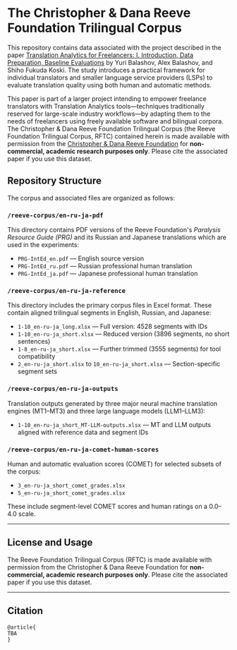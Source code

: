 # The Christopher & Dana Reeve Foundation Trilingual Corpus
This repository contains data associated with the project described in the paper [Translation Analytics for Freelancers: I. Introduction, Data Preparation, Baseline Evaluations](https://arxiv.org) by Yuri Balashov, Alex Balashov, and Shiho Fukuda Koski. The study introduces a practical framework for individual translators and smaller language service providers (LSPs) to evaluate translation quality using both human and automatic methods.

This paper is part of a larger project intending to empower freelance translators with Translation Analytics tools—techniques traditionally reserved for large-scale industry workflows—by adapting them to the needs of freelancers using freely available software and bilingual corpora. The Christopher & Dana Reeve Foundation Trilingual Corpus (the Reeve Foundation Trilingual Corpus, RFTC) contained herein is made available with permission from the [Christopher & Dana Reeve Foundation](https://www.christopherreeve.org/) for **non-commercial, academic research purposes only**. Please cite the associated paper if you use this dataset.

## Repository Structure

The corpus and associated files are organized as follows:

### `/reeve-corpus/en-ru-ja-pdf`
This directory contains PDF versions of the Reeve Foundation's *Paralysis Resource Guide (PRG)* and its Russian and Japanese translations which are used in the experiments:

- `PRG-IntEd_en.pdf` — English source version  
- `PRG-IntEd_ru.pdf` — Russian professional human translation  
- `PRG-IntEd_ja.pdf` — Japanese professional human translation  

### `/reeve-corpus/en-ru-ja-reference`
This directory includes the primary corpus files in Excel format. These contain aligned trilingual segments in English, Russian, and Japanese:

- `1-10_en-ru-ja_long.xlsx` — Full version: 4528 segments with IDs  
- `1-10_en-ru-ja_short.xlsx` — Reduced version (3896 segments, no short sentences)  
- `1-8_en-ru-ja_short.xlsx` — Further trimmed (3555 segments) for tool compatibility  
- `2_en-ru-ja_short.xlsx` to `10_en-ru-ja_short.xlsx` — Section-specific segment sets

### `/reeve-corpus/en-ru-ja-outputs`
Translation outputs generated by three major neural machine translation engines (MT1–MT3) and three large language models (LLM1–LLM3):

- `1-10_en-ru-ja_short_MT-LLM-outputs.xlsx` — MT and LLM outputs aligned with reference data and segment IDs  

### `/reeve-corpus/en-ru-ja-comet-human-scores`
Human and automatic evaluation scores (COMET) for selected subsets of the corpus:

- `3_en-ru-ja_short_comet_grades.xlsx`  
- `5_en-ru-ja_short_comet_grades.xlsx`  

These include segment-level COMET scores and human ratings on a 0.0–4.0 scale.

---

## License and Usage

The Reeve Foundation Trilingual Corpus (RFTC) is made available with permission from the Christopher & Dana Reeve Foundation for **non-commercial, academic research purposes only**. Please cite the associated paper if you use this dataset.

---

## Citation

```
@article{
TBA
}
```
